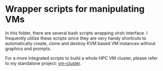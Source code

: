 # Wrapper scripts for manipulating VMs

In this folder, there are several bash scripts wrapping virsh interface. I frequently utilize these scripts since they are very handy shortcuts to automatically create, clone and destroy KVM based VM instances without graphics and prompts.

For a more integrated scripts to build a whole HPC VM cluster, please refer to my standalone project: [vm-cluster](https://github.com/refraction-ray/vm-cluster).